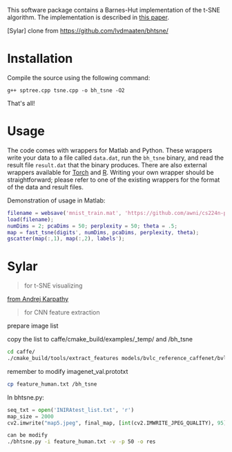 
This software package contains a Barnes-Hut implementation of the t-SNE algorithm. The implementation is described in [this paper](http://lvdmaaten.github.io/publications/papers/JMLR_2014.pdf).


[Sylar] clone from https://github.com/lvdmaaten/bhtsne/

# Installation #

Compile the source using the following command:

```
g++ sptree.cpp tsne.cpp -o bh_tsne -O2
```

That's all!

# Usage #

The code comes with wrappers for Matlab and Python. These wrappers write your data to a file called `data.dat`, run the `bh_tsne` binary, and read the result file `result.dat` that the binary produces. There are also external wrappers available for [Torch](https://github.com/clementfarabet/manifold) and [R](https://github.com/jkrijthe/Rtsne). Writing your own wrapper should be straightforward; please refer to one of the existing wrappers for the format of the data and result files.

Demonstration of usage in Matlab:

```matlab
filename = websave('mnist_train.mat', 'https://github.com/awni/cs224n-pa4/blob/master/Simple_tSNE/mnist_train.mat?raw=true');
load(filename);
numDims = 2; pcaDims = 50; perplexity = 50; theta = .5;
map = fast_tsne(digits', numDims, pcaDims, perplexity, theta);
gscatter(map(:,1), map(:,2), labels');
```

# Sylar 

>for t-SNE visualizing

[from Andrej Karpathy](http://cs.stanford.edu/people/karpathy/cnnembed/)

>for CNN feature extraction

prepare image list

copy the list to caffe/cmake_build/examples/_temp/ and /bh_tsne
```bash
cd caffe/
./cmake_build/tools/extract_features models/bvlc_reference_caffenet/bvlc_reference_caffenet.caffemodel cmake_build/examples/_temp/imagenet_val.prototxt fc7 cmake_build/examples/_temp/features 12 leveldb GPU 0 >> feature_human.txt
```
remember to modify imagenet_val.prototxt
```bash
cp feature_human.txt /bh_tsne
```
In bhtsne.py:
```python
seq_txt = open('INIRAtest_list.txt', 'r')
map_size = 2000
cv2.imwrite("map5.jpeg", final_map, [int(cv2.IMWRITE_JPEG_QUALITY), 95])
```
```bash
can be modify
./bhtsne.py -i feature_human.txt -v -p 50 -o res
```

